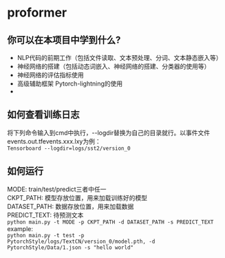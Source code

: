 # proformer
## 你可以在本项目中学到什么?
- NLP代码的前期工作（包括文件读取、文本预处理、分词、文本静态嵌入等）
- 神经网络的搭建（包括动态词嵌入、神经网络的搭建、分类器的使用等）
- 神经网络的评估指标使用
- 高级辅助框架 Pytorch-lightning的使用
- 
## 如何查看训练日志
将下列命令输入到cmd中执行，--logdir替换为自己的目录就行。以事件文件events.out.tfevents.xxx.lxy为例：  
```Tensorboard --logdir=logs/sst2/version_0```

## 如何运行
MODE: train/test/predict三者中任一    
CKPT_PATH: 模型存放位置，用来加载训练好的模型  
DATASET_PATH: 数据存放位置，用来加载数据  
PREDICT_TEXT: 待预测文本  
```python main.py -t MODE -p CKPT_PATH -d DATASET_PATH -s PREDICT_TEXT```  
example:  
```python main.py -t test -p PytorchStyle/logs/TextCN/version_0/model.pth, -d PytorchStyle/Data/1.json -s "hello world"```
